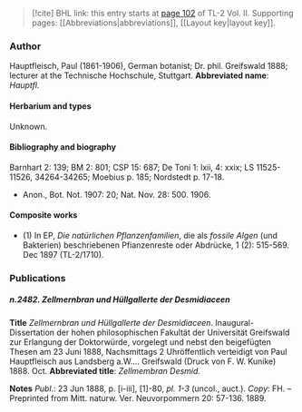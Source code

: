 > [!cite] BHL link: this entry starts at [page 102](https://www.biodiversitylibrary.org/page/33068344) of TL-2 Vol. II.
> Supporting pages: [[Abbreviations|abbreviations]], [[Layout key|layout key]].

### Author

Hauptfleisch, Paul (1861-1906), German botanist; Dr. phil. Greifswald 1888; lecturer at the Technische Hochschule, Stuttgart. 
**Abbreviated name**: *Hauptfl.*

#### Herbarium and types

Unknown.

#### Bibliography and biography

Barnhart 2: 139; BM 2: 801; CSP 15: 687; De Toni 1: lxii, 4: xxix; LS 11525-11526, 34264-34265; Moebius p. 185; Nordstedt p. 17-18.
- Anon., Bot. Not. 1907: 20; Nat. Nov. 28: 500. 1906.

#### Composite works

- (1) In EP, *Die natürlichen Pflanzenfamilien*, die als *fossile Algen* (und Bakterien) beschriebenen Pfianzenreste oder Abdrücke, 1 (2): 515-569. Dec 1897 (TL-2/1710).

### Publications

##### n.2482. Zellmernbran und Hüllgallerte der Desmidiaceen

**Title**
*Zellmernbran und Hüllgallerte der Desmidiaceen*. Inaugural-Dissertation der hohen philosophischen Fakultät der Universität Greifswald zur Erlangung der Doktorwürde, vorgelegt und nebst den beigefügten Thesen am 23 Juni 1888, Nachsmittags 2 Uhröffentlich verteidigt von Paul Hauptfleisch aus Landsberg a.W.... Greifswald (Druck von F. W. Kunike) 1888. Oct.
**Abbreviated title**: *Zellmembran Desmid.*

**Notes**
*Publ*.: 23 Jun 1888, p. \[i-iii\], \[1\]-80, *pl. 1-3* (uncol., auct.). *Copy*: FH. – Preprinted from Mitt. naturw. Ver. Neuvorpommern 20: 57-136. 1889.

